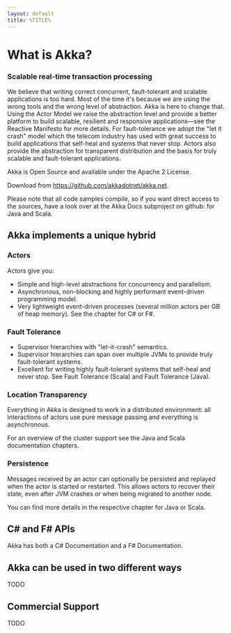 ```yaml
---
layout: default
title: %TITLE%
---
```

# What is Akka?

### Scalable real-time transaction processing

We believe that writing correct concurrent, fault-tolerant and scalable applications is too hard. Most of the time it's because we are using the wrong tools and the wrong level of abstraction. Akka is here to change that. Using the Actor Model we raise the abstraction level and provide a better platform to build scalable, resilient and responsive applications—see the Reactive Manifesto for more details. For fault-tolerance we adopt the "let it crash" model which the telecom industry has used with great success to build applications that self-heal and systems that never stop. Actors also provide the abstraction for transparent distribution and the basis for truly scalable and fault-tolerant applications.

Akka is Open Source and available under the Apache 2 License.

Download from https://github.com/akkadotnet/akka.net.

Please note that all code samples compile, so if you want direct access to the sources, have a look over at the Akka Docs subproject on github: for Java and Scala.

## Akka implements a unique hybrid
### Actors
Actors give you:

* Simple and high-level abstractions for concurrency and parallelism.
* Asynchronous, non-blocking and highly performant event-driven programming model.
* Very lightweight event-driven processes (several million actors per GB of heap memory).
See the chapter for C# or F#.

### Fault Tolerance
* Supervisor hierarchies with "let-it-crash" semantics.
* Supervisor hierarchies can span over multiple JVMs to provide truly fault-tolerant systems.
* Excellent for writing highly fault-tolerant systems that self-heal and never stop.
See Fault Tolerance (Scala) and Fault Tolerance (Java).

### Location Transparency
Everything in Akka is designed to work in a distributed environment: all interactions of actors use pure message passing and everything is asynchronous.

For an overview of the cluster support see the Java and Scala documentation chapters.

### Persistence
Messages received by an actor can optionally be persisted and replayed when the actor is started or restarted. This allows actors to recover their state, even after JVM crashes or when being migrated to another node.

You can find more details in the respective chapter for Java or Scala.

## C# and F# APIs
Akka has both a C# Documentation and a F# Documentation.

## Akka can be used in two different ways
TODO

## Commercial Support
TODO